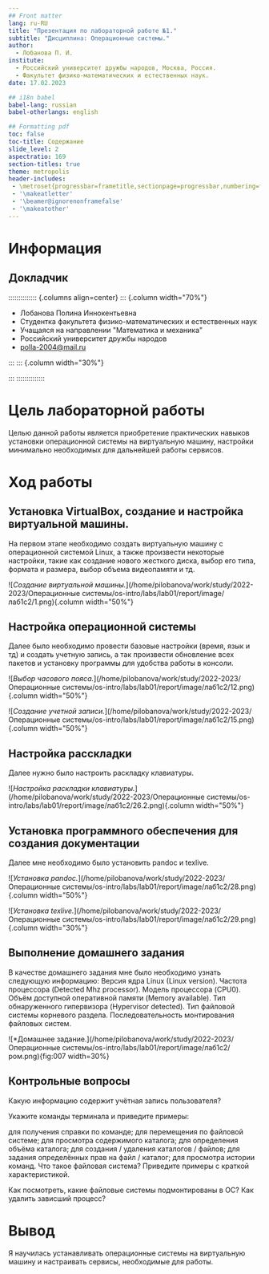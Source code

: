 ```yaml
---
## Front matter
lang: ru-RU
title: "Презентация по лабораторной работе №1."
subtitle: "Дисциплина: Операционные системы."
author:
  - Лобанова П. И.
institute:
  - Российский университет дружбы народов, Москва, Россия.
  - Факультет физико-математических и естественных наук.
date: 17.02.2023

## i18n babel
babel-lang: russian
babel-otherlangs: english

## Formatting pdf
toc: false
toc-title: Содержание
slide_level: 2
aspectratio: 169
section-titles: true
theme: metropolis
header-includes:
 - \metroset{progressbar=frametitle,sectionpage=progressbar,numbering=fraction}
 - '\makeatletter'
 - '\beamer@ignorenonframefalse'
 - '\makeatother'
---
```


# Информация

## Докладчик

:::::::::::::: {.columns align=center}
::: {.column width="70%"}

  * Лобанова Полина Иннокентьевна
  * Студентка факультета физико-математических и естественных наук
  * Учащаяся на направлении "Математика и механика"
  * Российский университет дружбы народов
  * [polla-2004@mail.ru](polla-2004@mail.ru)

:::
::: {.column width="30%"}


:::
::::::::::::::

# Цель лабораторной работы

Целью данной работы является приобретение практических навыков установки операционной системы на виртуальную машину, настройки минимально необходимых для дальнейшей работы сервисов.

# Ход работы

## Установка VirtualBox, создание и настройка виртуальной машины.

На первом этапе необходимо создать виртуальную машину с операционной системой Linux, а также произвести некоторые настройки, такие как создание нового жесткого диска, выбор его типа, формата и размера, выбор объема видеопамяти и тд.

![*Создание виртуальной машины.*](/home/pilobanova/work/study/2022-2023/Операционные системы/os-intro/labs/lab01/report/image/лаб1с2/1.png){.column width="50%"}

## Настройка операционной системы

Далее было необходимо провести базовые настройки (время, язык и тд) и создать учетную запись, а так произвести обновление всех пакетов и установку программы для удобства работы в консоли.

![*Выбор часового пояса.*](/home/pilobanova/work/study/2022-2023/Операционные системы/os-intro/labs/lab01/report/image/лаб1с2/12.png){.column width="50%"}

![*Создание учетной записи.*](/home/pilobanova/work/study/2022-2023/Операционные системы/os-intro/labs/lab01/report/image/лаб1с2/15.png){.column width="50%"}

## Настройка расскладки

Далее нужно было настроить раскладку клавиатуры.

![*Настройка раскладки клавиатуры.*](/home/pilobanova/work/study/2022-2023/Операционные системы/os-intro/labs/lab01/report/image/лаб1с2/26.2.png){.column width="50%"}

## Установка программного обеспечения для создания документации

Далее мне необходимо было установить pandoc и texlive.

![*Установка pandoc.*](/home/pilobanova/work/study/2022-2023/Операционные системы/os-intro/labs/lab01/report/image/лаб1с2/28.png){.column width="50%"}

![*Установка texlive.*](/home/pilobanova/work/study/2022-2023/Операционные системы/os-intro/labs/lab01/report/image/лаб1с2/29.png){.column width="30%"}

## Выполнение домашнего задания

В качестве домашнего задания мне было необходимо узнать следующую информацию:
Версия ядра Linux (Linux version).
Частота процессора (Detected Mhz processor).
Модель процессора (CPU0).
Объём доступной оперативной памяти (Memory available).
Тип обнаруженного гипервизора (Hypervisor detected).
Тип файловой системы корневого раздела.
Последовательность монтирования файловых систем.

![*Домашнее задание.](/home/pilobanova/work/study/2022-2023/Операционные системы/os-intro/labs/lab01/report/image/лаб1с2/ром.png){fig:007 width=30%}

## Контрольные вопросы

Какую информацию содержит учётная запись пользователя?

Укажите команды терминала и приведите примеры:

для получения справки по команде;
для перемещения по файловой системе;
для просмотра содержимого каталога;
для определения объёма каталога;
для создания / удаления каталогов / файлов;
для задания определённых прав на файл / каталог;
для просмотра истории команд.
Что такое файловая система? Приведите примеры с краткой характеристикой.

Как посмотреть, какие файловые системы подмонтированы в ОС?
Как удалить зависший процесс?

# Вывод

Я научилась устанавливать операционные системы на виртуальную машину и настраивать сервисы, необходимые для работы.

